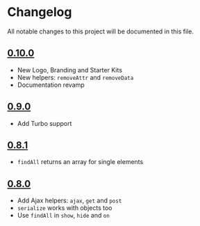 # Changelog

All notable changes to this project will be documented in this file.

## [0.10.0]

- New Logo, Branding and Starter Kits
- New helpers: `removeAttr` and `removeData`
- Documentation revamp

## [0.9.0]

- Add Turbo support

## [0.8.1]

- `findAll` returns an array for single elements

## [0.8.0]

- Add Ajax helpers: `ajax`, `get` and `post`
- `serialize` works with objects too
- Use `findAll` in `show`, `hide` and `on`

[0.10.0]: https://github.com/ralixjs/ralix/compare/v0.9.0...v0.10.0
[0.9.0]: https://github.com/ralixjs/ralix/compare/v0.8.1...v0.9.0
[0.8.1]: https://github.com/ralixjs/ralix/compare/v0.8.0...v0.8.1
[0.8.0]: https://github.com/ralixjs/ralix/compare/v0.7.4...v0.8.0
